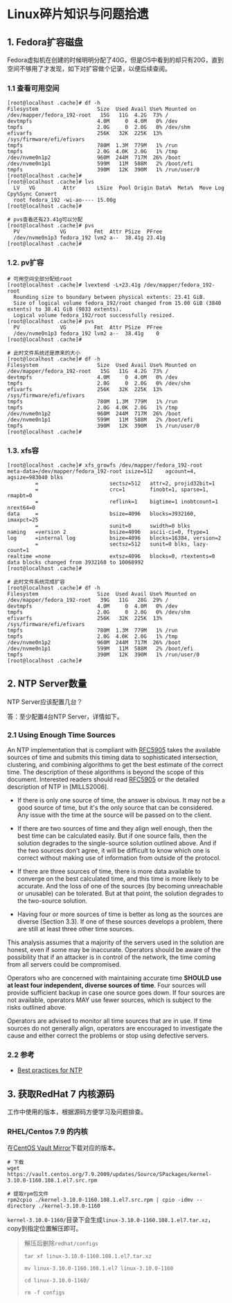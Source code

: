 # Linux碎片知识与问题拾遗

<show-structure depth="3"/>

## 1. Fedora扩容磁盘

Fedora虚拟机在创建的时候明明分配了40G，但是OS中看到的却只有20G，直到空间不够用了才发现，如下对扩容做个记录，以便后续查阅。

### 1.1 查看可用空间
```Shell
[root@localhost .cache]# df -h
Filesystem                   Size  Used Avail Use% Mounted on
/dev/mapper/fedora_192-root   15G   11G  4.2G  73% /
devtmpfs                     4.0M     0  4.0M   0% /dev
tmpfs                        2.0G     0  2.0G   0% /dev/shm
efivarfs                     256K   32K  225K  13% /sys/firmware/efi/efivars
tmpfs                        780M  1.3M  779M   1% /run
tmpfs                        2.0G  4.0K  2.0G   1% /tmp
/dev/nvme0n1p2               960M  244M  717M  26% /boot
/dev/nvme0n1p1               599M   11M  588M   2% /boot/efi
tmpfs                        390M   12K  390M   1% /run/user/0
[root@localhost .cache]#
[root@localhost .cache]# lvs
  LV   VG         Attr       LSize  Pool Origin Data%  Meta%  Move Log Cpy%Sync Convert
  root fedora_192 -wi-ao---- 15.00g                                                    
[root@localhost .cache]#

# pvs查看还有23.41g可以分配
[root@localhost .cache]# pvs
  PV             VG         Fmt  Attr PSize  PFree 
  /dev/nvme0n1p3 fedora_192 lvm2 a--  38.41g 23.41g
[root@localhost .cache]#
```

### 1.2. pv扩容
```Shell
# 可用空间全部分配给root
[root@localhost .cache]# lvextend -L+23.41g /dev/mapper/fedora_192-root
  Rounding size to boundary between physical extents: 23.41 GiB.
  Size of logical volume fedora_192/root changed from 15.00 GiB (3840 extents) to 38.41 GiB (9833 extents).
  Logical volume fedora_192/root successfully resized.
[root@localhost .cache]# pvs
  PV             VG         Fmt  Attr PSize  PFree
  /dev/nvme0n1p3 fedora_192 lvm2 a--  38.41g    0 
[root@localhost .cache]# 

# 此时文件系统还是原来的大小
[root@localhost .cache]# df -h
Filesystem                   Size  Used Avail Use% Mounted on
/dev/mapper/fedora_192-root   15G   11G  4.2G  73% /
devtmpfs                     4.0M     0  4.0M   0% /dev
tmpfs                        2.0G     0  2.0G   0% /dev/shm
efivarfs                     256K   32K  225K  13% /sys/firmware/efi/efivars
tmpfs                        780M  1.3M  779M   1% /run
tmpfs                        2.0G  4.0K  2.0G   1% /tmp
/dev/nvme0n1p2               960M  244M  717M  26% /boot
/dev/nvme0n1p1               599M   11M  588M   2% /boot/efi
tmpfs                        390M   12K  390M   1% /run/user/0
[root@localhost .cache]#
```

### 1.3. xfs容
```
[root@localhost .cache]# xfs_growfs /dev/mapper/fedora_192-root 
meta-data=/dev/mapper/fedora_192-root isize=512    agcount=4, agsize=983040 blks
         =                       sectsz=512   attr=2, projid32bit=1
         =                       crc=1        finobt=1, sparse=1, rmapbt=0
         =                       reflink=1    bigtime=1 inobtcount=1 nrext64=0
data     =                       bsize=4096   blocks=3932160, imaxpct=25
         =                       sunit=0      swidth=0 blks
naming   =version 2              bsize=4096   ascii-ci=0, ftype=1
log      =internal log           bsize=4096   blocks=16384, version=2
         =                       sectsz=512   sunit=0 blks, lazy-count=1
realtime =none                   extsz=4096   blocks=0, rtextents=0
data blocks changed from 3932160 to 10068992
[root@localhost .cache]#

# 此时文件系统完成扩容
[root@localhost .cache]# df -h
Filesystem                   Size  Used Avail Use% Mounted on
/dev/mapper/fedora_192-root   39G   11G   28G  29% /
devtmpfs                     4.0M     0  4.0M   0% /dev
tmpfs                        2.0G     0  2.0G   0% /dev/shm
efivarfs                     256K   32K  225K  13% /sys/firmware/efi/efivars
tmpfs                        780M  1.3M  779M   1% /run
tmpfs                        2.0G  4.0K  2.0G   1% /tmp
/dev/nvme0n1p2               960M  244M  717M  26% /boot
/dev/nvme0n1p1               599M   11M  588M   2% /boot/efi
tmpfs                        390M   12K  390M   1% /run/user/0
[root@localhost .cache]#
```

## 2. NTP Server数量

NTP Server应该配置几台？

答：至少配置4台NTP Server，详情如下。

### 2.1 Using Enough Time Sources

An NTP implementation that is compliant with [RFC5905](https://www.rfc-editor.org/rfc/rfc5905.html) takes the available sources of time and submits this timing data to sophisticated intersection, clustering, and combining algorithms to get the best estimate of the correct time.  The description of these algorithms is beyond the scope of this document.  Interested readers should read [RFC5905](https://www.rfc-editor.org/rfc/rfc5905.html) or the detailed description of NTP in [MILLS2006].

- If there is only one source of time, the answer is obvious.  It may not be a good source of time, but it's the only source that can be considered.  Any issue with the time at the source will be passed on to the client.

- If there are two sources of time and they align well enough, then the best time can be calculated easily.  But if one source fails, then the solution degrades to the single-source solution outlined above.  And if the two sources don't agree, it will be difficult to know which one is correct without making use of information from outside of the protocol.

- If there are three sources of time, there is more data available to converge on the best calculated time, and this time is more likely to be accurate.  And the loss of one of the sources (by becoming unreachable or unusable) can be tolerated.  But at that point, the solution degrades to the two-source solution.

- Having four or more sources of time is better as long as the sources are diverse (Section 3.3).  If one of these sources
  develops a problem, there are still at least three other time sources.

This analysis assumes that a majority of the servers used in the solution are honest, even if some may be inaccurate.  Operators should be aware of the possibility that if an attacker is in control of the network, the time coming from all servers could be compromised.

Operators who are concerned with maintaining accurate time **SHOULD use at least four independent, diverse sources of time**.  Four sources will provide sufficient backup in case one source goes down.  If four sources are not available, operators MAY use fewer sources, which is subject to the risks outlined above.

Operators are advised to monitor all time sources that are in use. If time sources do not generally align, operators are encouraged to investigate the cause and either correct the problems or stop using defective servers.

### 2.2 参考
- [Best practices for NTP](https://access.redhat.com/solutions/778603)

## 3. 获取RedHat 7 内核源码

工作中使用的版本，根据源码方便学习及问题排查。

### RHEL/Centos 7.9 的内核

在[CentOS Vault Mirror](https://vault.centos.org/7.9.2009/updates/Source/SPackages/)下载对应的版本。

```Shell
# 下载
wget https://vault.centos.org/7.9.2009/updates/Source/SPackages/kernel-3.10.0-1160.108.1.el7.src.rpm

# 提取rpm包文件
rpm2cpio ./kernel-3.10.0-1160.108.1.el7.src.rpm | cpio -idmv --directory ./kernel-3.10.0-1160
```

`kernel-3.10.0-1160/`目录下会生成`linux-3.10.0-1160.108.1.el7.tar.xz`，copy到指定位置解压即可。

> 解压后删除`redhat/configs`
> 
> `tar xf linux-3.10.0-1160.108.1.el7.tar.xz`
> 
> `mv linux-3.10.0-1160.108.1.el7 linux-3.10.0-1160`
> 
> `cd linux-3.10.0-1160/`
> 
> `rm -f configs`
> 

